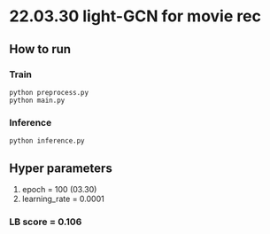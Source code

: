 # 22.03.30 light-GCN for movie rec
## How to run

### Train
```
python preprocess.py
python main.py

```

### Inference
```
python inference.py
```

## Hyper parameters
1. epoch = 100 (03.30)
3. learning_rate = 0.0001

### LB score = 0.106